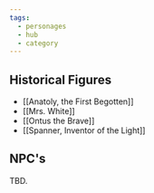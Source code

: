 ```yaml
---
tags:
  - personages
  - hub
  - category
---
```

## Historical Figures
* [[Anatoly, the First Begotten]]
* [[Mrs. White]]
* [[Ontus the Brave]]
* [[Spanner, Inventor of the Light]]
## NPC's
TBD.